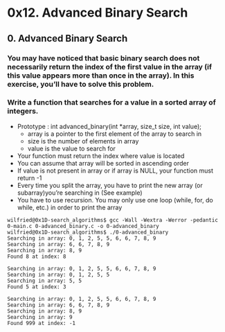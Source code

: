 # 0x12. Advanced Binary Search
## 0. Advanced Binary Search
### You may have noticed that basic binary search does not necessarily return the index of the first value in the array (if this value appears more than once in the array). In this exercise, you’ll have to solve this problem.

### Write a function that searches for a value in a sorted array of integers.
* Prototype : int advanced_binary(int *array, size_t size, int value);
    * array is a pointer to the first element of the array to search in
    * size is the number of elements in array
    * value is the value to search for
* Your function must return the index where value is located
* You can assume that array will be sorted in ascending order
* If value is not present in array or if array is NULL, your function must return -1
* Every time you split the array, you have to print the new array (or subarray)you’re searching in (See example)
* You have to use recursion. You may only use one loop (while, for, do while, etc.) in order to print the array
```
wilfried@0x1D-search_algorithms$ gcc -Wall -Wextra -Werror -pedantic 0-main.c 0-advanced_binary.c -o 0-advanced_binary
wilfried@0x1D-search_algorithms$ ./0-advanced_binary
Searching in array: 0, 1, 2, 5, 5, 6, 6, 7, 8, 9
Searching in array: 6, 6, 7, 8, 9
Searching in array: 8, 9
Found 8 at index: 8

Searching in array: 0, 1, 2, 5, 5, 6, 6, 7, 8, 9
Searching in array: 0, 1, 2, 5, 5
Searching in array: 5, 5
Found 5 at index: 3

Searching in array: 0, 1, 2, 5, 5, 6, 6, 7, 8, 9
Searching in array: 6, 6, 7, 8, 9
Searching in array: 8, 9
Searching in array: 9
Found 999 at index: -1
```